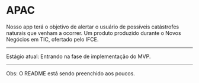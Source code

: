 # APAC

Nosso app terá o objetivo de alertar o usuário de possíveis catástrofes naturais que venham a ocorrer.
Um produto produzido durante o Novos Negócios em TIC, ofertado pelo IFCE.

<hr color="#000080">

Estágio atual: Entrando na fase de implementação do MVP.

<hr color="#FF0000">

Obs: O README está sendo preenchido aos poucos.



